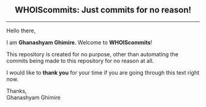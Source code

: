 <h2 align="center">WHOIScommits: Just commits for no reason!</h2>
<hr>

Hello there,

I am **Ghanashyam Ghimire**. Welcome to **WHOIScommits**!

This repository is created for no purpose, other than automating the commits being made to this repository for no reason at all.

I would like to **thank you** for your time if you are going through this text right now.

Thanks,<br/>
Ghanashyam Ghimire
